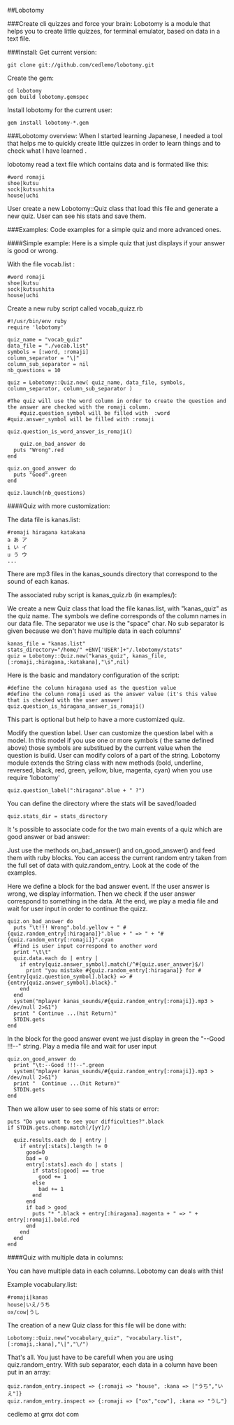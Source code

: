 ##Lobotomy

###Create cli quizzes and force your brain:
Lobotomy is a module that helps you to create little quizzes, for terminal emulator, based on data in a text file.

###Install:
Get current version:

    git clone git://github.com/cedlemo/lobotomy.git

Create the gem:

    cd lobotomy
    gem build lobotomy.gemspec

Install lobotomy for the current user:

    gem install lobotomy-*.gem

###Lobotomy overview:
When I started learning Japanese, I needed a tool that helps me to quickly create little quizzes in order to learn things and to check what I have learned .

lobotomy read a text file which contains data and is formated like this:

    #word romaji
    shoe|kutsu
    sock|kutsushita
    house|uchi

User create a new Lobotomy::Quiz class that load this file and generate a new quiz. User can see his stats and save them.

###Examples:
Code examples for a simple quiz and more advanced ones.

####Simple example:
Here is a simple quiz that just displays if your answer is good or wrong.

With the file vocab.list :

    #word romaji
    shoe|kutsu
    sock|kutsushita
    house|uchi

Create a new ruby script called vocab_quizz.rb

    #!/usr/bin/env ruby
    require 'lobotomy'
    
    quiz_name = "vocab_quiz"
    data_file = "./vocab.list"
    symbols = [:word, :romaji]
    column_separator = "\|"
    column_sub_separator = nil
    nb_questions = 10

    quiz = Lobotomy::Quiz.new( quiz_name, data_file, symbols, column_separator, column_sub_separator )

    #The quiz will use the word column in order to create the question and the answer are checked with the romaji column.
		#quiz.question_symbol will be filled with  :word
    #quiz.answer_symbol will be filled with :romaji
    
    quiz.question_is_word_answer_is_romaji()
    
		quiz.on_bad_answer do
      puts "Wrong".red
    end

    quiz.on_good_answer do
      puts "Good".green
    end

    quiz.launch(nb_questions)

####Quiz with more customization:

The data file is kanas.list:

    #romaji hiragana katakana
    a あ ア
    i い イ
    u う ウ
    ...

There are mp3 files in the kanas_sounds directory that correspond to the sound of each kanas.

The associated ruby script is kanas_quiz.rb (in examples/):

We create a new Quiz class that load the file kanas.list, with "kanas_quiz" as the quiz name. The symbols we define corresponds of the column names in our data file.
The separator we use is the "space" char. No sub separator is given because we don't have multiple data in each columns' 

    kanas_file = "kanas.list"
    stats_directory="/home/" +ENV['USER']+"/.lobotomy/stats"
    quiz = Lobotomy::Quiz.new("kanas_quiz", kanas_file, [:romaji,:hiragana,:katakana],"\s",nil)

Here is the basic and mandatory configuration of the script:

    #define the column hiragana used as the question value
    #define the column romaji used as the answer value (it's this value that is checked with the user answer)
    quiz.question_is_hiragana_answer_is_romaji()

This part is optional but help to have a more customized quiz.

Modify the question label. User can customize the question label with a model. In this model if you use one or more symbols ( the same defined above) those symbols are substitued by the current value when the question is build.
User can modify colors of a part of the string. Lobotomy module extends the String class with new methods (bold, underline, reversed, black, red, green, yellow, blue, magenta, cyan) when you use require 'lobotomy' 

    quiz.question_label(":hiragana".blue + " ?")

You can define the directory where the stats will be saved/loaded 

    quiz.stats_dir = stats_directory

It 's possible to associate code for the two main events of a quiz which are good answer or bad answer:

Just use the methods on_bad_answer() and on_good_answer() and feed them with ruby blocks. You can access the current random entry taken from the full set of data with quiz.random_entry. Look at the code of the examples.

Here we define a block for the bad answer event. If the user answer is wrong, we display information.
Then we check if the user answer correspond to something in the data.
At the end, we play a media file and wait for user input in order to continue the quizz.

    quiz.on_bad_answer do
      puts "\t!!! Wrong".bold.yellow + " #{quiz.random_entry[:hiragana]}".blue + " => " + "#{quiz.random_entry[:romaji]}".cyan
      #find is user input correspond to another word
      print "\t\t"
      quiz.data.each do | entry |
        if entry[quiz.answer_symbol].match(/^#{quiz.user_answer}$/)
          print "you mistake #{quiz.random_entry[:hiragana]} for #{entry[quiz.question_symbol].black} => #{entry[quiz.answer_symbol].black}."
        end
      end
      system("mplayer kanas_sounds/#{quiz.random_entry[:romaji]}.mp3 > /dev/null 2>&1")
      print " Continue ...(hit Return)"
      STDIN.gets
    end

In the block for the good answer event we just display in green the "--Good !!!--" string. Play a media file and wait for user input

    quiz.on_good_answer do
      print "\t:--Good !!!--".green 
      system("mplayer kanas_sounds/#{quiz.random_entry[:romaji]}.mp3 > /dev/null 2>&1")
      print "  Continue ...(hit Return)"
      STDIN.gets
    end

Then we allow user to see some of his stats or error:

    puts "Do you want to see your difficulties?".black
    if STDIN.gets.chomp.match(/[yY]/)
    
      quiz.results.each do | entry |
        if entry[:stats].length != 0
          good=0
          bad = 0
          entry[:stats].each do | stats |
            if stats[:good] == true
              good += 1
            else
              bad += 1
            end
          end
          if bad > good
            puts "* ".black + entry[:hiragana].magenta + " => " + entry[:romaji].bold.red 
          end
        end
      end
    end

####Quiz with multiple data in columns:

You can have multiple data in each columns. Lobotomy can deals with this!

Example vocabulary.list:

    #romaji|kanas
    house|いえ/うち
    ox/cow|うし

The creation of a new Quiz class for this file will be done with:

    Lobotomy::Quiz.new("vocabulary_quiz", "vocabulary.list", [:romaji,:kana],"\|","\/")

That's all. You just have to be carefull when you are using quiz.random_entry. With sub separator, each data in a column have been put in an array:

    quiz.random_entry.inspect => {:romaji => "house", :kana => ["うち","いえ"]}
    quiz.random_entry.inspect => {:romaji => ["ox","cow"], :kana => "うし"}

cedlemo at gmx dot com
